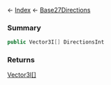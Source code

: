 ← [Index](Api-Index) ← [Base27Directions](VRageMath.Base27Directions)

### Summary

```csharp
public Vector3I[] DirectionsInt
```

### Returns

[Vector3I[]](VRageMath.Vector3I[])

